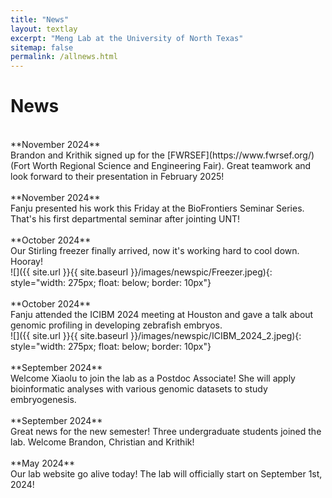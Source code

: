 ```yaml
---
title: "News"
layout: textlay
excerpt: "Meng Lab at the University of North Texas"
sitemap: false
permalink: /allnews.html
---
```


# News
<br>
**November 2024** <br>
Brandon and Krithik signed up for the [FWRSEF](https://www.fwrsef.org/)(Fort Worth Regional Science and Engineering Fair). Great teamwork and look forward to their presentation in February 2025! <br>
<br>
**November 2024** <br>
Fanju presented his work this Friday at the BioFrontiers Seminar Series. That's his first departmental seminar after jointing UNT!<br>
<br>
**October 2024** <br>
Our Stirling freezer finally arrived, now it's working hard to cool down. Hooray! <br>
![]({{ site.url }}{{ site.baseurl }}/images/newspic/Freezer.jpeg){: style="width: 275px; float: below; border: 10px"} <br>
<br>
**October 2024** <br>
Fanju attended the ICIBM 2024 meeting at Houston and gave a talk about genomic profiling in developing zebrafish embryos. <br>
![]({{ site.url }}{{ site.baseurl }}/images/newspic/ICIBM_2024_2.jpeg){: style="width: 275px; float: below; border: 10px"} <br>
<br>
**September 2024** <br>
Welcome Xiaolu to join the lab as a Postdoc Associate! She will apply bioinformatic analyses with various genomic datasets to study embryogenesis. <br>
<br>
**September 2024** <br>
Great news for the new semester! Three undergraduate students joined the lab. Welcome Brandon, Christian and Krithik! <br>
<br>
**May 2024** <br>
Our lab website go alive today! The lab will officially start on September 1st, 2024!<br>
<br>
<br>
<br>
<br>
<br>
<br>
<br>
<br>
<br>
<br>
<br>
<br>
<br>
<br>
